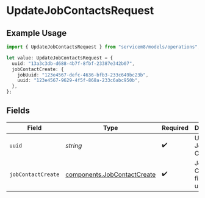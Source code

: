 # UpdateJobContactsRequest

## Example Usage

```typescript
import { UpdateJobContactsRequest } from "servicem8/models/operations";

let value: UpdateJobContactsRequest = {
  uuid: "13a3c3db-d688-4b7f-8fbf-23387e342b07",
  jobContactCreate: {
    jobUuid: "123e4567-defc-4636-bfb3-233c649bc23b",
    uuid: "123e4567-9629-4f5f-868a-233c6abc950b",
  },
};
```

## Fields

| Field                                                                      | Type                                                                       | Required                                                                   | Description                                                                |
| -------------------------------------------------------------------------- | -------------------------------------------------------------------------- | -------------------------------------------------------------------------- | -------------------------------------------------------------------------- |
| `uuid`                                                                     | *string*                                                                   | :heavy_check_mark:                                                         | UUID of the Job Contact                                                    |
| `jobContactCreate`                                                         | [components.JobContactCreate](../../models/components/jobcontactcreate.md) | :heavy_check_mark:                                                         | Job Contact fields to update                                               |